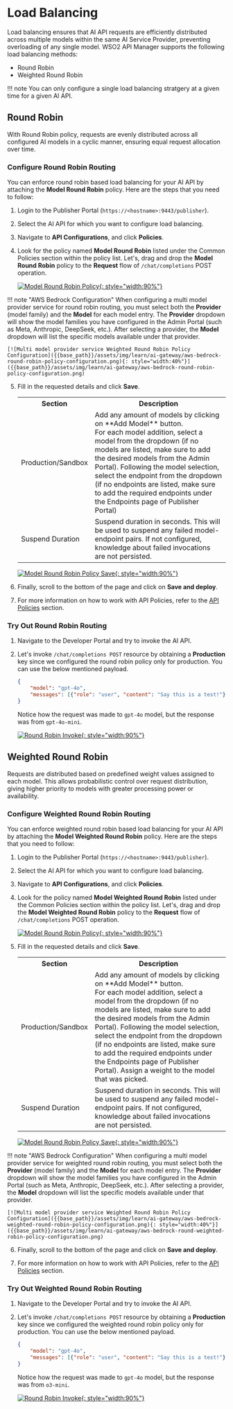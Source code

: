 # Load Balancing

Load balancing ensures that AI API requests are efficiently distributed across multiple models within the same AI Service Provider, preventing overloading of any single model. WSO2 API Manager supports the following load balancing methods:

- Round Robin
- Weighted Round Robin

!!! note
     You can only configure a single load balancing stratgery at a given time for a given AI API.

## Round Robin

With Round Robin policy, requests are evenly distributed across all configured AI models in a cyclic manner, ensuring equal request allocation over time.

### Configure Round Robin Routing

You can enforce round robin based load balancing for your AI API by attaching the **Model Round Robin** policy. Here are the steps that you need to follow:

1. Login to the Publisher Portal (`https://<hostname>:9443/publisher`).
2. Select the AI API for which you want to configure load balancing.
3. Navigate to **API Configurations**, and click **Policies**.
4. Look for the policy named **Model Round Robin** listed under the Common Policies section within the policy list. Let's, drag and drop the **Model Round Robin** policy to the **Request** flow of `/chat/completions` POST operation.

    [![Model Round Robin Policy]({{base_path}}/assets/img/learn/ai-gateway/attach-model-round-robin-policy.png){: style="width:90%"}]({{base_path}}/assets/img/learn/ai-gateway/attach-model-round-robin-policy.png)

!!! note "AWS Bedrock Configuration"
    When configuring a multi model provider service for round robin routing, you must select both the **Provider** (model family) and the **Model** for each model entry. The **Provider** dropdown will show the model families you have configured in the Admin Portal (such as Meta, Anthropic, DeepSeek, etc.). After selecting a provider, the **Model** dropdown will list the specific models available under that provider.

    [![Multi model provider service Weighted Round Robin Policy Configuration]({{base_path}}/assets/img/learn/ai-gateway/aws-bedrock-round-robin-policy-configuration.png){: style="width:40%"}]({{base_path}}/assets/img/learn/ai-gateway/aws-bedrock-round-robin-policy-configuration.png)

5. Fill in the requested details and click **Save**.

    <table>
        <tr>
            <th>Section</th>
            <th>Description</th>
        </tr>
        <tr>
            <td>Production/Sandbox</td>
            <td>Add any amount of models by clicking on **Add Model** button. </br>For each model addition, select a model from the dropdown (if no models are listed, make sure to add the desired models from the Admin Portal). Following the model selection, select the endpoint from the dropdown (if no endpoints are listed, make sure to add the required endpoints under the Endpoints page of Publisher Portal)</td>
        </tr>
        <tr>
            <td>Suspend Duration</td>
            <td>Suspend duration in seconds. This will be used to suspend any failed model-endpoint pairs. If not configured, knowledge about failed invocations are not persisted.</td>
        </tr>
    </table>

    [![Model Round Robin Policy Save]({{base_path}}/assets/img/learn/ai-gateway/round-robin-save.png){: style="width:90%"}]({{base_path}}/assets/img/learn/ai-gateway/round-robin-save.png)

6. Finally, scroll to the bottom of the page and click on **Save and deploy**.

7. For more information on how to work with API Policies, refer to the [API Policies]({{base_path}}/manage-apis/design/api-policies/overview/) section.

### Try Out Round Robin Routing

1. Navigate to the Developer Portal and try to invoke the AI API.
2. Let's invoke `/chat/completions POST` resource by obtaining a **Production** key since we configured the round robin policy only for production. You can use the below mentioned payload.

    ```json
    {
        "model": "gpt-4o",
        "messages": [{"role": "user", "content": "Say this is a test!"}]
    }
    ```

    Notice how the request was made to `gpt-4o` model, but the response was from `gpt-4o-mini`.

    [![Round Robin Invoke]({{base_path}}/assets/img/learn/ai-gateway/round-robin-invoke.png){: style="width:90%"}]({{base_path}}/assets/img/learn/ai-gateway/round-robin-invoke.png)

## Weighted Round Robin

Requests are distributed based on predefined weight values assigned to each model. This allows probabilistic control over request distribution, giving higher priority to models with greater processing power or availability.

### Configure Weighted Round Robin Routing

You can enforce weighted round robin based load balancing for your AI API by attaching the **Model Weighted Round Robin** policy. Here are the steps that you need to follow:

1. Login to the Publisher Portal (`https://<hostname>:9443/publisher`).
2. Select the AI API for which you want to configure load balancing.
3. Navigate to **API Configurations**, and click **Policies**.
4. Look for the policy named **Model Weighted Round Robin** listed under the Common Policies section within the policy list. Let's, drag and drop the **Model Weighted Round Robin** policy to the **Request** flow of `/chat/completions` POST operation.

    [![Model Round Robin Policy]({{base_path}}/assets/img/learn/ai-gateway/attach-model-weighted-round-robin-policy.png){: style="width:90%"}]({{base_path}}/assets/img/learn/ai-gateway/attach-model-weighted-round-robin-policy.png)

5. Fill in the requested details and click **Save**.

    <table>
        <tr>
            <th>Section</th>
            <th>Description</th>
        </tr>
        <tr>
            <td>Production/Sandbox</td>
            <td>Add any amount of models by clicking on **Add Model** button. </br>For each model addition, select a model from the dropdown (if no models are listed, make sure to add the desired models from the Admin Portal). Following the model selection, select the endpoint from the dropdown (if no endpoints are listed, make sure to add the required endpoints under the Endpoints page of Publisher Portal). Assign a weight to the model that was picked.</td>
        </tr>
        <tr>
            <td>Suspend Duration</td>
            <td>Suspend duration in seconds. This will be used to suspend any failed model-endpoint pairs. If not configured, knowledge about failed invocations are not persisted.</td>
        </tr>
    </table>

    [![Model Round Robin Policy Save]({{base_path}}/assets/img/learn/ai-gateway/weighted-round-robin-save.png){: style="width:90%"}]({{base_path}}/assets/img/learn/ai-gateway/weighted-round-robin-save.png)
    

!!! note "AWS Bedrock Configuration"
    When configuring a multi model provider service for weighted round robin routing, you must select both the **Provider** (model family) and the **Model** for each model entry. The **Provider** dropdown will show the model families you have configured in the Admin Portal (such as Meta, Anthropic, DeepSeek, etc.). After selecting a provider, the **Model** dropdown will list the specific models available under that provider.

    [![Multi model provider service Weighted Round Robin Policy Configuration]({{base_path}}/assets/img/learn/ai-gateway/aws-bedrock-weighted-round-robin-policy-configuration.png){: style="width:40%"}]({{base_path}}/assets/img/learn/ai-gateway/aws-bedrock-round-weighted-robin-policy-configuration.png)

6. Finally, scroll to the bottom of the page and click on **Save and deploy**.

7. For more information on how to work with API Policies, refer to the [API Policies]({{base_path}}/manage-apis/design/api-policies/overview/) section.

### Try Out Weighted Round Robin Routing

1. Navigate to the Developer Portal and try to invoke the AI API.
2. Let's invoke `/chat/completions POST` resource by obtaining a **Production** key since we configured the weighted round robin policy only for production. You can use the below mentioned payload.

    ```json
    {
        "model": "gpt-4o",
        "messages": [{"role": "user", "content": "Say this is a test!"}]
    }
    ```

    Notice how the request was made to `gpt-4o` model, but the response was from `o3-mini`.

    [![Round Robin Invoke]({{base_path}}/assets/img/learn/ai-gateway/weighted-round-robin-invoke.png){: style="width:90%"}]({{base_path}}/assets/img/learn/ai-gateway/weighted-round-robin-invoke.png)
